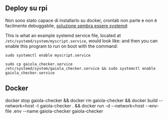 ## Deploy su rpi
Non sono stato capace di installarlo su docker, crontab non parte e non è facilmente debuggabile, [soluzione sembra essere systemd](https://stackoverflow.com/questions/67745554/autostarting-python-scripts-on-boot-using-crontab-on-rasbian):

This is what an example systemd service file, located at ```/etc/systemd/system/myscript.service```, would look like:
and then you can enable this program to run on boot with the command:

```sudo systemctl enable myscript.service```

```sudo cp gaiola_checker.service /etc/systemd/system/gaiola_checker.service && sudo systemctl enable gaiola_checker.service```


## Docker

docker stop gaiola-checker && docker rm gaiola-checker && docker build --network=host -t gaiola-checker . && docker run -d --network=host --env-file .env --name gaiola-checker gaiola-checker
